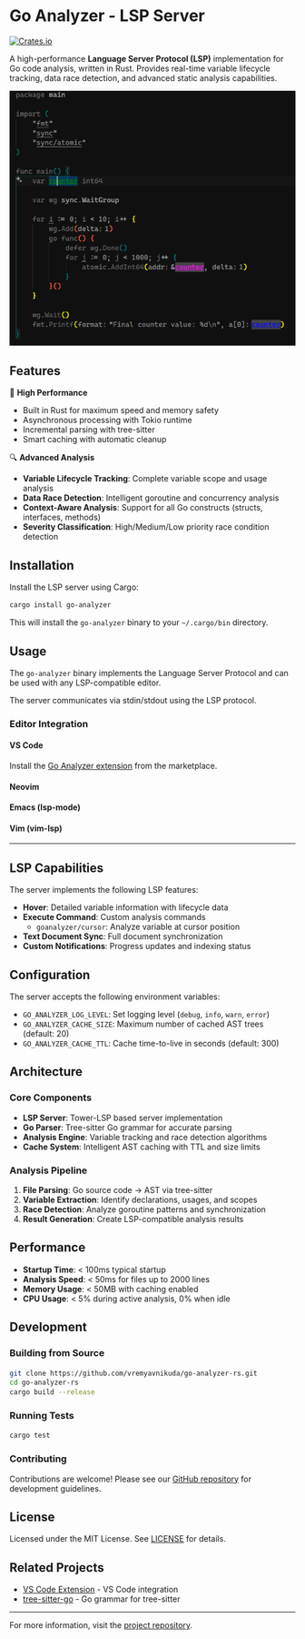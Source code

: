 # Go Analyzer - LSP Server

[![Crates.io](https://img.shields.io/crates/v/go-analyzer.svg)](https://crates.io/crates/go-analyzer)

A high-performance **Language Server Protocol (LSP)** implementation for Go code analysis, written in Rust. Provides real-time variable lifecycle tracking, data race detection, and advanced static analysis capabilities.

![Go Analyzer](img/img.png)

## Features

🚀 **High Performance**

- Built in Rust for maximum speed and memory safety
- Asynchronous processing with Tokio runtime
- Incremental parsing with tree-sitter
- Smart caching with automatic cleanup

🔍 **Advanced Analysis**

- **Variable Lifecycle Tracking**: Complete variable scope and usage analysis
- **Data Race Detection**: Intelligent goroutine and concurrency analysis
- **Context-Aware Analysis**: Support for all Go constructs (structs, interfaces, methods)
- **Severity Classification**: High/Medium/Low priority race condition detection

## Installation

Install the LSP server using Cargo:

```bash
cargo install go-analyzer
```

This will install the `go-analyzer` binary to your `~/.cargo/bin` directory.

## Usage

The `go-analyzer` binary implements the Language Server Protocol and can be used with any LSP-compatible editor.

The server communicates via stdin/stdout using the LSP protocol.

### Editor Integration

#### VS Code

Install the [Go Analyzer extension](https://marketplace.visualstudio.com/items?itemName=vremyavnikuda.go-analyzer) from the marketplace.

#### Neovim

#### Emacs (lsp-mode)

#### Vim (vim-lsp)

---

## LSP Capabilities

The server implements the following LSP features:

- **Hover**: Detailed variable information with lifecycle data
- **Execute Command**: Custom analysis commands
  - `goanalyzer/cursor`: Analyze variable at cursor position
- **Text Document Sync**: Full document synchronization
- **Custom Notifications**: Progress updates and indexing status

## Configuration

The server accepts the following environment variables:

- `GO_ANALYZER_LOG_LEVEL`: Set logging level (`debug`, `info`, `warn`, `error`)
- `GO_ANALYZER_CACHE_SIZE`: Maximum number of cached AST trees (default: 20)
- `GO_ANALYZER_CACHE_TTL`: Cache time-to-live in seconds (default: 300)

## Architecture

### Core Components

- **LSP Server**: Tower-LSP based server implementation
- **Go Parser**: Tree-sitter Go grammar for accurate parsing
- **Analysis Engine**: Variable tracking and race detection algorithms
- **Cache System**: Intelligent AST caching with TTL and size limits

### Analysis Pipeline

1. **File Parsing**: Go source code → AST via tree-sitter
2. **Variable Extraction**: Identify declarations, usages, and scopes
3. **Race Detection**: Analyze goroutine patterns and synchronization
4. **Result Generation**: Create LSP-compatible analysis results

## Performance

- **Startup Time**: < 100ms typical startup
- **Analysis Speed**: < 50ms for files up to 2000 lines
- **Memory Usage**: < 50MB with caching enabled
- **CPU Usage**: < 5% during active analysis, 0% when idle

## Development

### Building from Source

```bash
git clone https://github.com/vremyavnikuda/go-analyzer-rs.git
cd go-analyzer-rs
cargo build --release
```

### Running Tests

```bash
cargo test
```

### Contributing

Contributions are welcome! Please see our [GitHub repository](https://github.com/vremyavnikuda/go-analyzer-rs) for development guidelines.

## License

Licensed under the MIT License. See [LICENSE](LICENSE) for details.

## Related Projects

- [VS Code Extension](https://marketplace.visualstudio.com/items?itemName=vremyavnikuda.go-analyzer) - VS Code integration
- [tree-sitter-go](https://github.com/tree-sitter/tree-sitter-go) - Go grammar for tree-sitter

---

For more information, visit the [project repository](https://github.com/vremyavnikuda/go-analyzer-rs).
